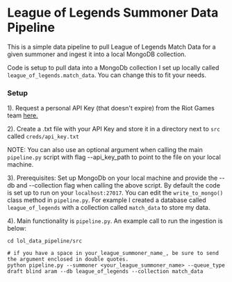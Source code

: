 # League of Legends Summoner Data Pipeline

This is a simple data pipeline to pull League of Legends Match Data for a given summoner and ingest it into a local MongoDB collection.

Code is setup to pull data into a MongoDb collection I set up locally called ```league_of_legends.match_data```. You can change this to fit your needs.


### Setup

1). Request a personal API Key (that doesn't expire) from the Riot Games team [here.](https://developer.riotgames.com/)

2). Create a .txt file with your API Key and store it in a directory next to ```src``` called ```creds/api_key.txt``` 

NOTE: You can also use an optional argument when calling the main ```pipeline.py``` script with flag --api_key_path to point to the file on your local machine.

3). Prerequisites: Set up MongoDb on your local machine and provide the --db and --collection flag when calling the above script. By default the code is set up to run on your ```localhost:27017```. You can edit the ```write_to_mongo()``` class method in ```pipeline.py```. For example I created a database called ```league_of_legends``` with a collection called ```match_data``` to store my data.

4). Main functionality is ```pipeline.py```. An example call to run the ingestion is below:

```
cd lol_data_pipeline/src

# if you have a space in your_league_summoner_name_, be sure to send the argument enclosed in double quotes.
python pipeline.py --summoner <your_league_summoner_name> --queue_type draft blind aram --db league_of_legends --collection match_data
```
